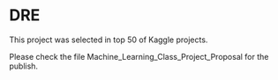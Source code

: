 # DRE
This project was selected in top 50 of Kaggle projects. 

Please check the file Machine_Learning_Class_Project_Proposal for the publish.
